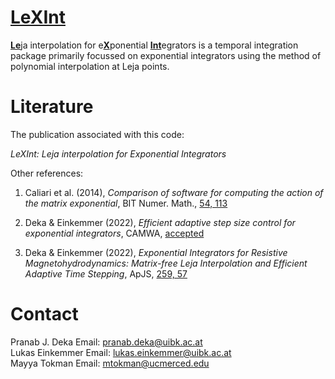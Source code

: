#  [LeXInt](#)

[**Le**](#)ja interpolation for e[**X**](#)ponential [**Int**](#)egrators is a temporal integration package primarily focussed on exponential integrators using the method of polynomial interpolation at Leja points.






# Literature
The publication associated with this code:

*LeXInt: Leja interpolation for Exponential Integrators*

Other references:
1. Caliari et al. (2014), *Comparison of software for computing the action of the matrix exponential*, BIT Numer. Math., [54, 113](https://doi.org/10.1007/s10543-013-0446-0)

2. Deka \& Einkemmer (2022), *Efficient adaptive step size control for exponential integrators*, CAMWA, [accepted](https://doi.org/10.48550/arXiv.2102.02524)

3. Deka \& Einkemmer (2022), *Exponential Integrators for Resistive Magnetohydrodynamics: Matrix-free Leja Interpolation and Efficient Adaptive Time Stepping*, ApJS, [259, 57](https://doi.org/10.3847/1538-4365/ac5177)

# Contact
Pranab J. Deka  Email: <pranab.deka@uibk.ac.at> <br />
Lukas Einkemmer Email: <lukas.einkemmer@uibk.ac.at> <br />
Mayya Tokman    Email: <mtokman@ucmerced.edu>
